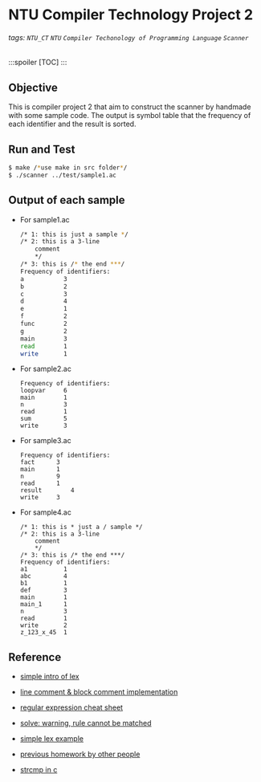 # NTU Compiler Technology Project 2
###### tags: `NTU_CT` `NTU` `Compiler Techonology of Programming Language` `Scanner`
:::spoiler
[TOC]
:::
## Objective

This is compiler project 2 that aim to construct the scanner by handmade with some sample code. The output is symbol table that the frequency of each identifier and the result is sorted.

## Run and Test

```bash
$ make /*use make in src folder*/
$ ./scanner ../test/sample1.ac
```

## Output of each sample
* For sample1.ac
    ```bash
    /* 1: this is just a sample */
    /* 2: this is a 3-line
        comment
        */
    /* 3: this is /* the end ***/
    Frequency of identifiers:
    a			3 
    b			2 
    c			3 
    d			4 
    e			1 
    f			2 
    func		2 
    g			2 
    main		3 
    read		1 
    write		1 
    ```
    
* For sample2.ac

    ```
    Frequency of identifiers:
    loopvar		6 
    main		1 
    n			3 
    read		1 
    sum			5 
    write		3
    ```

* For sample3.ac

  ```
  Frequency of identifiers:
  fact		3 
  main		1 
  n			9 
  read		1 
  result		4 
  write		3
  ```

* For sample4.ac

    ```
    /* 1: this is * just a / sample */
    /* 2: this is a 3-line
    	comment
    	*/
    /* 3: this is /* the end ***/
    Frequency of identifiers:
    a1			1 
    abc			4 
    b1			1 
    def			3 
    main		1 
    main_1		1 
    n			3 
    read		1 
    write		2 
    z_123_x_45	1
    ```

## Reference

* [simple intro of lex](http://falldog7.blogspot.com/2007/09/lex.html)
* [line comment & block comment implementation](https://www.zhihu.com/question/30108800)
* [regular expression cheat sheet](https://ithelp.ithome.com.tw/articles/10222163)
* [solve: warning, rule cannot be matched](https://www.ptt.cc/bbs/RegExp/M.1320578122.A.658.html)
* [simple lex example](https://www.geeksforgeeks.org/lex-code-to-count-total-number-of-tokens/)
* [previous homework by other people](https://github.com/liuxt/Compiler/tree/master/hw2)

* [strcmp in c](https://www.programiz.com/c-programming/library-function/string.h/strcmp)